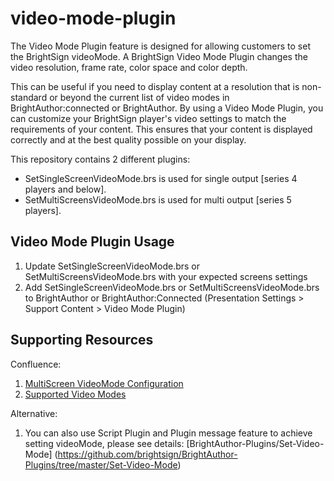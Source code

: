 # video-mode-plugin
The Video Mode Plugin feature is designed for allowing customers to set the BrightSign videoMode. A BrightSign Video Mode Plugin changes the video resolution, frame rate, color space and color depth. 

This can be useful if you need to display content at a resolution that is non-standard or beyond the current list of video modes in BrightAuthor:connected or BrightAuthor. By using a Video Mode Plugin, you can customize your BrightSign player's video settings to match the requirements of your content. This ensures that your content is displayed correctly and at the best quality possible on your display.

This repository contains 2 different plugins:

* SetSingleScreenVideoMode.brs is used for single output [series 4 players and below].
* SetMultiScreensVideoMode.brs is used for multi output [series 5 players].

## Video Mode Plugin Usage

1. Update SetSingleScreenVideoMode.brs or SetMultiScreensVideoMode.brs with your expected screens settings
2. Add SetSingleScreenVideoMode.brs or SetMultiScreensVideoMode.brs to BrightAuthor or BrightAuthor:Connected (Presentation Settings > Support Content > Video Mode Plugin)


## Supporting Resources
Confluence: 
1. [MultiScreen VideoMode Configuration](https://brightsign.atlassian.net/wiki/spaces/DOC/pages/1208025142/VideoMode+Multiscreen+Configuration)
2. [Supported Video Modes](https://brightsign.atlassian.net/wiki/spaces/DOC/pages/370676833/Supported+Video+Modes)

Alternative:
1. You can also use Script Plugin and Plugin message feature to achieve setting videoMode, please see details: [BrightAuthor-Plugins/Set-Video-Mode] (https://github.com/brightsign/BrightAuthor-Plugins/tree/master/Set-Video-Mode)